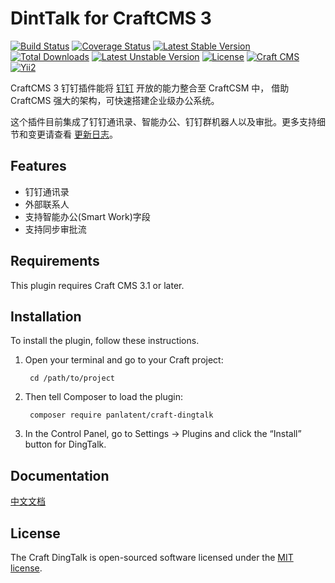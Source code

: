 DintTalk for CraftCMS 3
=========================
[![Build Status](https://travis-ci.org/panlatent/craft-dingtalk.svg)](https://travis-ci.org/panlatent/craft-dingtalk)
[![Coverage Status](https://coveralls.io/repos/github/panlatent/craft-dingtalk/badge.svg?branch=master)](https://coveralls.io/github/panlatent/craft-dingtalk?branch=master)
[![Latest Stable Version](https://poser.pugx.org/panlatent/craft-dingtalk/v/stable.svg)](https://packagist.org/packages/panlatent/craft-dingtalk)
[![Total Downloads](https://poser.pugx.org/panlatent/craft-dingtalk/downloads.svg)](https://packagist.org/packages/panlatent/craft-dingtalk) 
[![Latest Unstable Version](https://poser.pugx.org/panlatent/craft-dingtalk/v/unstable.svg)](https://packagist.org/packages/panlatent/craft-dingtalk)
[![License](https://poser.pugx.org/panlatent/craft-dingtalk/license.svg)](https://packagist.org/packages/panlatent/craft-dingtalk)
[![Craft CMS](https://img.shields.io/badge/Powered_by-Craft_CMS-orange.svg?style=flat)](https://craftcms.com/)
[![Yii2](https://img.shields.io/badge/Powered_by-Yii_Framework-green.svg?style=flat)](https://www.yiiframework.com/)

CraftCMS 3 钉钉插件能将 [钉钉](https://www.dingtalk.com/) 开放的能力整合至 CraftCSM 中，
借助 CraftCMS 强大的架构，可快速搭建企业级办公系统。

这个插件目前集成了钉钉通讯录、智能办公、钉钉群机器人以及审批。更多支持细节和变更请查看 [更新日志](CHANGELOG.md)。

Features
--------
+ 钉钉通讯录
+ 外部联系人
+ 支持智能办公(Smart Work)字段
+ 支持同步审批流

Requirements
------------

This plugin requires Craft CMS 3.1 or later.

Installation
------------

To install the plugin, follow these instructions.

1. Open your terminal and go to your Craft project:

        cd /path/to/project

2. Then tell Composer to load the plugin:

        composer require panlatent/craft-dingtalk

3. In the Control Panel, go to Settings → Plugins and click the “Install” button for DingTalk.

Documentation
-------------

[中文文档](https://craft-dingtalk.docs.panlatent.com/)

License
-------
The Craft DingTalk is open-sourced software licensed under the [MIT license](http://opensource.org/licenses/MIT).
